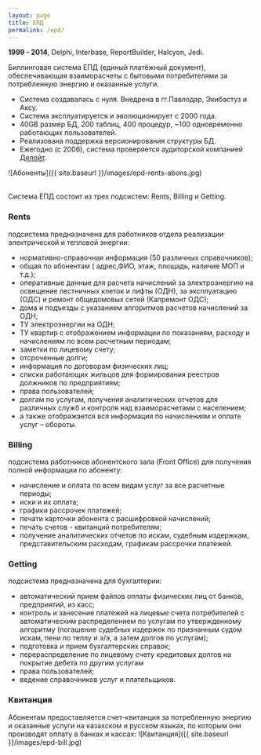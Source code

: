 ```yaml
---
layout: page
title: ЕПД
permalink: /epd/
---
```


<b>1999 - 2014</b>, Delphi, Interbase, ReportBuilder, Halcyon, Jedi.

Биллинговая система ЕПД (единый платёжный документ), обеспечивающая взаиморасчеты с бытовыми потребителями за потребленную энергию и оказанные услуги.

* Система создавалась с нуля. Внедрена в гг.Павлодар, Экибастуз и Аксу.
* Система эксплуатируется и эволюционирует с 2000 года.
* 40GB размер БД, 200 таблиц, 400 процедур, ~100 одновременно работающих пользователей.
* Реализована поддержка версионирования структуры БД.
* Ежегодно (с 2006), система проверяется аудиторской компанией [Делойт](https://www2.deloitte.com/ru/ru.html).

![Абоненты]({{ site.baseurl }}/images/epd-rents-abons.jpg)

<br>
Система ЕПД состоит из трех подсистем: Rents, Billing и Getting.

### Rents
подсистема предназначена для работников отдела реализации электрической и тепловой энергии:

* нормативно-справочная информация (50 различных справочников);
* общая по абонентам ( адрес,ФИО, этаж, площадь, наличие МОП и т.д.);
* оперативные данные для расчета  начислений за электроэнергию на освещение лестничных клеток и лифты (ОДН), за эксплуатацию (ОДС) и ремонт общедомовых сетей (Капремонт ОДС);
* дома и подъезды с указанием алгоритмов расчетов начислений за ОДН;
* ТУ электроэнергии на ОДН;
* ТУ квартир с отображением информации по показаниям, расходу и начислениям по всем расчетным периодам;
* заметки по лицевому счету;
* отсроченные долги;
* информация по договорам физических лиц;
* списки работающих жильцов для формирования реестров должников по предприятиям;
* права пользователей;
* долгам по услугам, получения аналитических отчетов для различных служб и контроля над взаиморасчетами с населением;
* а также отображается вся информация по начислениям и оплате услуг – обороты.

### Billing
подсистема работников абонентского зала (Front Office) для получения полной информации по абоненту:

* начисление и оплата по всем видам услуг за все расчетные периоды;
* иски и их оплата;
* графики рассрочек платежей;
* печати карточки абонента с расшифровкой начислений;
* печать счетов - квитанций потребителям;
* получение аналитических отчетов по искам, судебным издержкам, представительским расходам, графикам рассрочки платежей.

### Getting
подсистема предназначена для бухгалтерии:

* автоматический прием файлов оплаты физических лиц от банков, предприятий, из касс; 
* контроль и занесение платежей на лицевые счета потребителей с автоматическим распределением по услугам по утвержденному алгоритму (погашение судебных издержек по признанным судом искам, пени по теплу и э/э, а затем долгов по услугам); 
* подготовка и прием бухгалтерских справок; 
* перераспределение по лицевому счету кредитовых долгов на покрытие дебета по другим услугам
* права пользователей;
* ведение справочников услуг и плательщиков.

### Квитанция
Абонентам предоставляется счет-квитанция за потребленную энергию и оказанные услуги на казахском и русском языках, по которым они производят оплату в банках и кассах:
![Квитанция]({{ site.baseurl }}/images/epd-bill.jpg)
